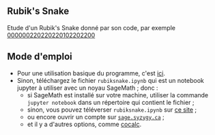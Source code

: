 ## Rubik's Snake
Etude d'un Rubik's Snake donné par son code, par exemple [000000220220220102202200](https://rawcdn.githack.com/YvesLemaire/rubiksnake/9cdd0cef72da81341bdbab911846ae12b16f8a5c/cat.html)
## Mode d'emploi
- Pour une utilisation basique du programme, c'est [ici](https://raw.githack.com/YvesLemaire/rubiksnake/main/rubiksnake.html). 
- Sinon, téléchargez le fichier `rubiksnake.ipynb` qui est un notebook jupyter à utiliser avec un noyau SageMath ; donc :
    - si SageMath est installé sur votre machine, utiliser la commande `jupyter notebook` dans un répertoire qui contient le fichier ;
    - sinon, vous pouvez téléverser  `rubiksnake.ipynb` sur [ce site](https://dahn-research.eu/nbplayer/) ;
    - ou encore ouvrir un compte sur [`sage.syzygy.ca`](https://sage.syzygy.ca/) ;
    - et il y a d'autres options, comme [cocalc](https://cocalc.com/).

